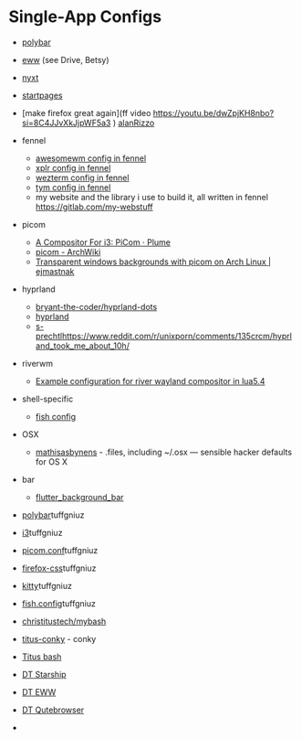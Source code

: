 # Single-App Configs

- [polybar](https://pastebin.com/dtF6nFBZ)
- [eww](https://www.reddit.com/r/unixporn/comments/19cv7wu/oc_custom_nodejs_website_that_displays_the/?share_id=wPog8ryMtWtsYjVXWwDTS&utm_content=1&utm_medium=android_app&utm_name=androidcss&utm_source=share&utm_term=10) (see Drive, Betsy)
- [nyxt](https://github.com/aartaka/nyxt-config)
- [startpages](https://www.reddit.com/r/startpages/ )
- [make firefox great again](ff video https://youtu.be/dwZpjKH8nbo?si=8C4JJvXkJjpWF5a3 )
[alanRizzo](https://github.com/alanRizzo/dot-files)
- fennel
  - [awesomewm config in fennel](https://gitlab.com/Erik.Lundstedt/dotconfigfiles/-/tree/master/.config/awesome)
  - [xplr config in fennel](https://gitlab.com/Erik.Lundstedt/dotconfigfiles/-/tree/master/.config/xplr)
  - [wezterm config in fennel](https://gitlab.com/fennel-scripts/weztermconfig)
  - [tym config in fennel](https://gitlab.com/Erik.Lundstedt/dotconfigfiles/-/tree/master/.config/tym)
  - my website and the library i use to build it, all written in fennel https://gitlab.com/my-webstuff
- picom
  - [A Compositor For i3: PiCom ⋅ Plume](https://fediverse.blog/~/Cmm/a-compositor-for-i3-pi-com/)
  - [picom - ArchWiki](https://wiki.archlinux.org/title/picom)
  - [Transparent windows backgrounds with picom on Arch Linux | ejmastnak](https://www.ejmastnak.com/tutorials/arch/picom/)
- hyprland
  - [bryant-the-coder/hyprland-dots](https://github.com/bryant-the-coder/hyprland-dots)
  - [hyprland](https://www.reddit.com/r/unixporn/comments/13gz5kq/hyprland_my_summer_rice/)
  - [s-prechtl](https://github.com/s-prechtl/dotfiles)https://www.reddit.com/r/unixporn/comments/135crcm/hyprland_took_me_about_10h/   
- riverwm
  - [Example configuration for river wayland compositor in lua5.4](https://gist.github.com/FollieHiyuki/f598db7c548f3397e2a68e4340ac9fdc)
- shell-specific
  - [fish config](https://codeberg.org/anhsirk0/shell-config)
- OSX
  - [mathisasbynens](https://github.com/mathiasbynens/dotfiles) - .files, including ~/.osx — sensible hacker defaults for OS X
- bar
  - [flutter_background_bar](https://github.com/flafydev/flutter_background_bar)


- [polybar](https://github.com/tuffgniuz/polybar)tuffgniuz
- [i3](https://github.com/tuffgniuz/i3)tuffgniuz
- [picom.conf](https://github.com/tuffgniuz/picom.conf)tuffgniuz
- [firefox-css](https://github.com/tuffgniuz/firefox-css)tuffgniuz
- [kitty](https://github.com/tuffgniuz/kitty)tuffgniuz
- [fish.config](https://github.com/tuffgniuz/fish.config)tuffgniuz
- [christitustech/mybash](https://github.com/ChrisTitusTech/mybash)
- [titus-conky](https://github.com/ChrisTitusTech/titus-conky) - conky
- [Titus bash](https://github.com/ChrisTitusTech/mybash)
- [DT Starship](https://gitlab.com/dwt1/dotfiles/-/blob/e0277a1031f1493deca9ac8acfebe187d6dc1bf3/.config/starship.toml)
- [DT EWW](https://gitlab.com/dwt1/dotfiles/-/tree/e0277a1031f1493deca9ac8acfebe187d6dc1bf3/.config/eww/bar)
- [DT Qutebrowser](https://gitlab.com/dwt1/dotfiles/-/tree/e0277a1031f1493deca9ac8acfebe187d6dc1bf3/.config/qutebrowser)
-
